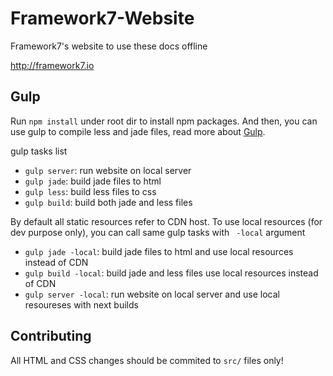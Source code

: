 Framework7-Website
==================
Framework7's website to use these docs offline

http://framework7.io

## Gulp

Run `npm install` under root dir to install npm packages.
And then, you can use gulp to compile less and jade files, read more about [Gulp](http://gulpjs.com/).

gulp tasks list

- `gulp server`: run website on local server
- `gulp jade`: build jade files to html
- `gulp less`: build less files to css
- `gulp build`: build both jade and less files

By default all static resources refer to CDN host. To use local resources (for dev purpose only), you can call same gulp tasks with ` -local` argument
- `gulp jade -local`: build jade files to html and use local resources instead of CDN
- `gulp build -local`: build jade and less files use local resources instead of CDN
- `gulp server -local`: run website on local server and use local resoureses with next builds

## Contributing

All HTML and CSS changes should be commited to `src/` files only!
